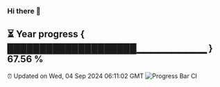 ### Hi there 👋
⏳ Year progress { ████████████████████▁▁▁▁▁▁▁▁▁▁ } 67.56 %
---
⏰ Updated on Wed, 04 Sep 2024 06:11:02 GMT
![Progress Bar CI](https://github.com/Moyi321/Moyi321/workflows/Progress%20Bar%20CI/badge.svg)
